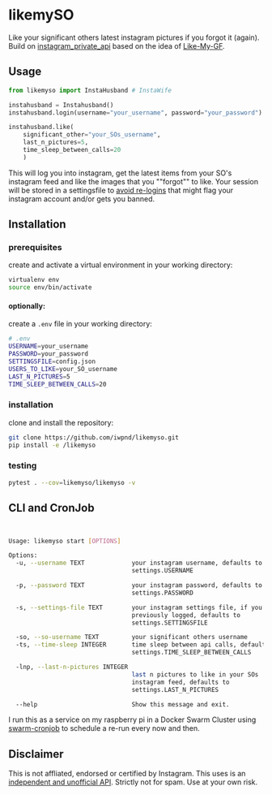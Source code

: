 # likemySO

Like your significant others latest instagram pictures if you forgot it (again). Build on [instagram_private_api](https://github.com/ping/instagram_private_api) based on the idea of [Like-My-GF](https://github.com/cyandterry/Like-My-GF).

## Usage

```python
from likemyso import InstaHusband # InstaWife

instahusband = Instahusband()
instahusband.login(username="your_username", password="your_password")

instahusband.like(
    significant_other="your_SOs_username",
    last_n_pictures=5,
    time_sleep_between_calls=20
    )
```

This will log you into instagram, get the latest items from your SO's instagram feed and like the images that you ""forgot"" to like. Your session will be stored in a settingsfile to [avoid re-logins](https://instagram-private-api.readthedocs.io/en/latest/usage.html#avoiding-re-login) that might flag your instagram account and/or gets you banned.

## Installation
### prerequisites

create and activate a virtual environment in your working directory:
```bash
virtualenv env
source env/bin/activate
```

#### optionally:

create a `.env` file in your working directory:

```bash
# .env
USERNAME=your_username
PASSWORD=your_password
SETTINGSFILE=config.json
USERS_TO_LIKE=your_SO_username
LAST_N_PICTURES=5
TIME_SLEEP_BETWEEN_CALLS=20
```

### installation

clone and install the repository:
```bash
git clone https://github.com/iwpnd/likemyso.git
pip install -e /likemyso
```

### testing
```bash
pytest . --cov=likemyso/likemyso -v
```

## CLI and CronJob

```bash


Usage: likemyso start [OPTIONS]

Options:
  -u, --username TEXT             your instagram username, defaults to
                                  settings.USERNAME

  -p, --password TEXT             your instagram password, defaults to
                                  settings.PASSWORD

  -s, --settings-file TEXT        your instagram settings file, if you have
                                  previously logged, defaults to
                                  settings.SETTINGSFILE

  -so, --so-username TEXT         your significant others username
  -ts, --time-sleep INTEGER       time sleep between api calls, defaults to
                                  settings.TIME_SLEEP_BETWEEN_CALLS

  -lnp, --last-n-pictures INTEGER
                                  last n pictures to like in your SOs
                                  instagram feed, defaults to
                                  settings.LAST_N_PICTURES

  --help                          Show this message and exit.
```

I run this as a service on my raspberry pi in a Docker Swarm Cluster using [swarm-cronjob](https://github.com/crazy-max/swarm-cronjob) to schedule a re-run every now and then.

## Disclaimer

This is not affliated, endorsed or certified by Instagram. This uses is an [independent and unofficial API](https://github.com/ping/instagram_private_api). Strictly not for spam. Use at your own risk.
